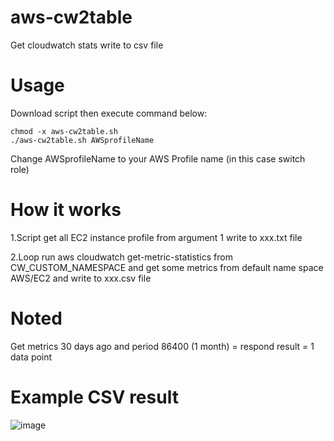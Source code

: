 # aws-cw2table
Get cloudwatch stats write to csv file

# Usage

Download script then execute command below:

    chmod -x aws-cw2table.sh
    ./aws-cw2table.sh AWSprofileName
   
Change AWSprofileName to your AWS Profile name (in this case switch role)

# How it works
1.Script get all EC2 instance profile from argument 1 write to xxx.txt file

2.Loop run aws cloudwatch get-metric-statistics from CW_CUSTOM_NAMESPACE and get some metrics from default name space AWS/EC2
and write to xxx.csv file

# Noted
Get metrics 30 days ago and period 86400 (1 month) = respond result = 1 data point

# Example CSV result
![image](https://user-images.githubusercontent.com/37788058/219356565-f4b8cffe-74bc-45ca-b9f5-c9e2993fbab5.png)
